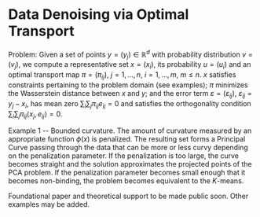 # Data Denoising via Optimal Transport

Problem: Given a set of points $y=(y_j)\in\mathbb{R}^d$ with probability distribution $v=(v_j)$, we compute a representative set $x=(x_i)$, its probability $u=(u_i)$ and an optimal transport map $\pi=(\pi_{ij})$, $j=1,\ldots,n$, $i=1,\ldots,m$, $m\leq n$. $x$ satisfies constraints pertaining to the problem domain (see examples); $\pi$ minimizes the Wasserstein distance between $x$ and $y$; and the error term $\varepsilon=(\varepsilon_{ij})$, $\varepsilon_{ij}=y_j-x_i$, has mean zero $\sum_i \sum_j \pi_{ij} e_{ij} = 0$ and satisfies the orthogonality condition $\sum_i \sum_j \pi_{ij}  \langle x_j,e_{ij}\rangle = 0$.

Example 1 -- Bounded curvature. The amount of curvature measured by an appropriate function $\phi(x)$ is penalized. The resulting set forms a Principal Curve passing through the data that can be more or less curvy depending on the penalization parameter. If the penalization is too large, the curve becomes straight and the solution approximates the projected points of the PCA problem. If the penalization parameter becomes small enough that it becomes non-binding, the problem becomes equivalent to the $K$-means.

Foundational paper and theoretical support to be made public soon. Other examples may be added.
